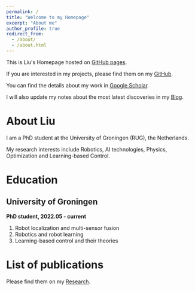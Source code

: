 ```yaml
---
permalink: /
title: "Welcome to my Homepage"
excerpt: "About me"
author_profile: true
redirect_from: 
  - /about/
  - /about.html
---
```


This is Liu's Homepage hosted on [GitHub pages](https://l53317.github.io/).

If you are interested in my projects, please find them on my [GitHub](https://github.com/L53317).

You can find the details about my work in [Google Scholar](https://scholar.google.com/citations?hl=en&user=btqfRYQAAAAJ).

I will also update my notes about the most latest discoveries in my [Blog](https://l53317.github.io/year-archive/).

About Liu
======
I am a PhD student at the University of Groningen (RUG), the Netherlands.

My research interests include Robotics, AI technologies, Physics, Optimization and Learning-based Control.


Education
======
University of Groningen
------
**PhD student, 2022.05  -  current**

1. Robot localization and multi-sensor fusion
2. Robotics and robot learning
3. Learning-based control and their theories


List of publications
======
<!-- 这是一个 HTML 注释
Journal paper
------

Conference paper
------

Book, tutorial and others
------
 -->
Please find them on my [Research](https://l53317.github.io/publications/).
